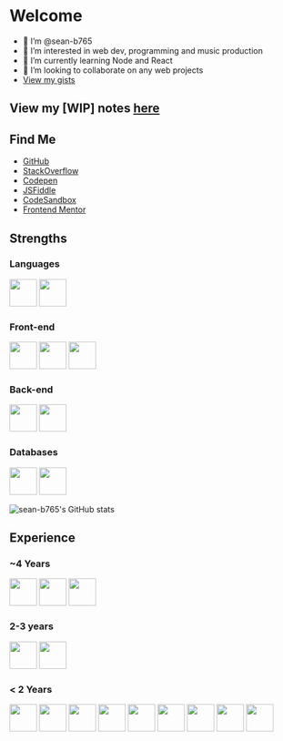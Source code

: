 # Welcome

- 👋 I’m @sean-b765
- 👀 I’m interested in web dev, programming and music production
- 🌱 I’m currently learning Node and React
- 💞️ I’m looking to collaborate on any web projects
- [View my gists](https://gist.github.com/sean-b765)

## View my [WIP] notes [here](https://github.com/sean-b765/notes)

## Find Me

- [GitHub](https://github.com/sean-b765)
- [StackOverflow](https://stackoverflow.com/users/12250689/sb)
- [Codepen](https://codepen.io/sean-b765/pens/public)
- [JSFiddle](https://jsfiddle.net/user/seanb0/fiddles/)
- [CodeSandbox](https://codesandbox.io/u/sean-b765)
- [Frontend Mentor](https://www.frontendmentor.io/profile/sean-b765)

## Strengths

### Languages

<img src="https://cdn.jsdelivr.net/gh/devicons/devicon/icons/javascript/javascript-original.svg" width="48px" /> <img src="https://cdn.jsdelivr.net/gh/devicons/devicon/icons/typescript/typescript-original.svg" width="48px"/> 

### Front-end

<img src="https://cdn.jsdelivr.net/gh/devicons/devicon/icons/react/react-original.svg" width="48px" /> <img src="https://cdn.jsdelivr.net/gh/devicons/devicon/icons/html5/html5-original-wordmark.svg" width="48px" /> <img src="https://cdn.jsdelivr.net/gh/devicons/devicon/icons/css3/css3-original-wordmark.svg" width="48px" />

### Back-end

<img src="https://cdn.jsdelivr.net/gh/devicons/devicon/icons/nodejs/nodejs-plain-wordmark.svg" width="48px" /> <img src="https://cdn.jsdelivr.net/gh/devicons/devicon/icons/express/express-original-wordmark.svg" width="48px" />  

### Databases

<img src="https://cdn.jsdelivr.net/gh/devicons/devicon/icons/mongodb/mongodb-original-wordmark.svg" width="48px" /> <img src="https://cdn.jsdelivr.net/gh/devicons/devicon/icons/mysql/mysql-original-wordmark.svg" width="48px" />

![sean-b765's GitHub stats](https://github-readme-stats.vercel.app/api?username=sean-b765)

## Experience

### ~4 Years

<img src="https://cdn.jsdelivr.net/gh/devicons/devicon/icons/javascript/javascript-original.svg" width="48px" /> <img src="https://cdn.jsdelivr.net/gh/devicons/devicon/icons/html5/html5-original-wordmark.svg" width="48px" /> <img src="https://cdn.jsdelivr.net/gh/devicons/devicon/icons/css3/css3-original-wordmark.svg" width="48px" /> 

### 2-3 years

 <img src="https://cdn.jsdelivr.net/gh/devicons/devicon/icons/mysql/mysql-original-wordmark.svg" width="48px" /> <img src="https://cdn.jsdelivr.net/gh/devicons/devicon/icons/photoshop/photoshop-plain.svg" width="48px"/>

### < 2 Years

 <img src="https://cdn.jsdelivr.net/gh/devicons/devicon/icons/python/python-original-wordmark.svg" width="48px" />  <img src="https://cdn.jsdelivr.net/gh/devicons/devicon/icons/c/c-original.svg" width="48px" />  <img src="https://cdn.jsdelivr.net/gh/devicons/devicon/icons/csharp/csharp-original.svg" width="48px" />  <img src="https://cdn.jsdelivr.net/gh/devicons/devicon/icons/dotnetcore/dotnetcore-original.svg" width="48px" />  <img src="https://cdn.jsdelivr.net/gh/devicons/devicon/icons/java/java-original-wordmark.svg" width="48px" />  <img src="https://cdn.jsdelivr.net/gh/devicons/devicon/icons/php/php-original.svg" width="48px" /> <img src="https://cdn.jsdelivr.net/gh/devicons/devicon/icons/mongodb/mongodb-original-wordmark.svg" width="48px" />  <img src="https://cdn.jsdelivr.net/gh/devicons/devicon/icons/typescript/typescript-original.svg" width="48px"/>  <img src="https://cdn.jsdelivr.net/gh/devicons/devicon/icons/linux/linux-original.svg" width="48px" />
